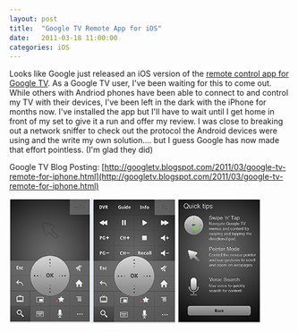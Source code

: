 ```yaml
---
layout: post
title:  "Google TV Remote App for iOS"
date:   2011-03-18 11:00:00
categories: iOS
---
```


Looks like Google just released an iOS version of the [remote control app for Google TV](http://itunes.apple.com/us/app/google-tv-remote/id422137859?mt=8).  As a Google TV user, I've been waiting for this to come out.  While others with Andriod phones have been able to connect to and control my TV with their devices, I've been left in the dark with the iPhone for months now.  I've installed the app but I'll have to wait until I get home in front of my set to give it a run and offer my review.  I was close to breaking out a network sniffer to check out the protocol the Android devices were using and the write my own solution.... but I guess Google has now made that effort pointless.  (I'm glad they did)

Google TV Blog Posting: [http://googletv.blogspot.com/2011/03/google-tv-remote-for-iphone.html](http://googletv.blogspot.com/2011/03/google-tv-remote-for-iphone.html)

![Color Picker Screenshot](/img/google-tv-remote-app.png)